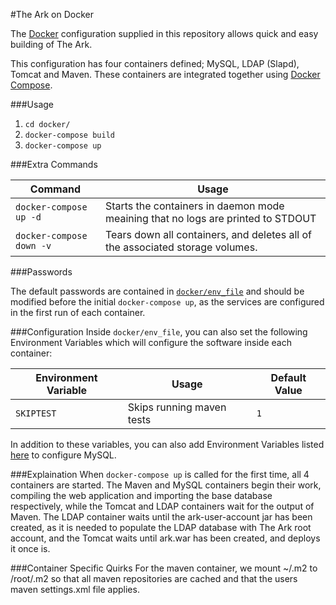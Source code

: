 #The Ark on Docker

The [Docker](https://www.docker.com) configuration supplied in this repository allows quick and easy building of The Ark.

This configuration has four containers defined; MySQL, LDAP (Slapd), Tomcat and Maven. These containers are integrated together using [Docker Compose](https://www.docker.com/products/docker-compose). 

###Usage

1. `cd docker/`
2. `docker-compose build`
3. `docker-compose up`


###Extra Commands

Command							| Usage
------------------------------|------------------------------
`docker-compose up -d` 			| Starts the containers in daemon mode meaining that no logs are printed to STDOUT
`docker-compose down -v` 		| Tears down all containers, and deletes all of the associated storage volumes.


###Passwords

The default passwords are contained in [`docker/env_file`]() and should be modified before the initial `docker-compose up`, as the services are configured in the first run of each container.

###Configuration
Inside `docker/env_file`, you can also set the following Environment Variables which will configure the software inside each container:

Environment Variable 			| Usage	                     | Default Value
------------------------------|------------------------------|------------------------------
`SKIPTEST`						| Skips running maven tests    | `1`

In addition to these variables, you can also add Environment Variables listed [here](https://hub.docker.com/_/mysql/) to configure MySQL.

###Explaination
When `docker-compose up` is called for the first time, all 4 containers are started. The Maven and MySQL containers begin their work, compiling the web application and importing the base database respectively, while the Tomcat and LDAP containers wait for the output of Maven. The LDAP container waits until the ark-user-account jar has been created, as it is needed to populate the LDAP database with The Ark root account, and the Tomcat waits until ark.war has been created, and deploys it once is.

###Container Specific Quirks
For the maven container, we mount ~/.m2 to /root/.m2 so that all maven repositories are cached and that the users maven settings.xml file applies.
